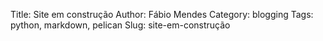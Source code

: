 Title: Site em construção
Author: Fábio Mendes
Category: blogging
Tags: python, markdown, pelican
Slug: site-em-construção
